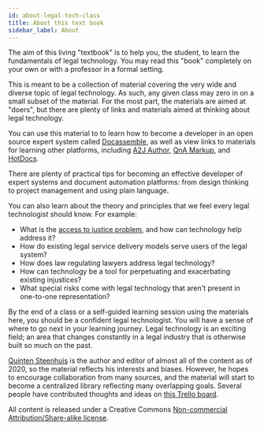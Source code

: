 ```yaml
---
id: about-legal-tech-class 
title: About this text book 
sidebar_label: About
---
```


The aim of this living "textbook" is to help you, the student, to learn the
fundamentals of legal technology. You may read this "book" completely on your
own or with a professor in a formal setting.

This is meant to be a collection of material covering the very wide and diverse
topic of legal technology. As such, any given class may zero in on a small
subset of the material. For the most part, the materials are aimed at "doers",
but there are plenty of links and materials aimed at thinking about legal
technology.

You can use this material to to learn how to become a developer in an open
source expert system called [Docassemble](https://docassemble.org), as well as
view links to materials for learning other platforms, including [A2J
Author](https://a2jauthor.org), [QnA Markup](https://qnamarkup.org), and
[HotDocs](https://hotdocs.com).

There are plenty of practical tips for becoming an effective developer of expert
systems and document automation platforms: from design thinking to project
management and using plain language.

You can also learn about the theory and principles that we feel every legal
technologist should know. For example:

* What is the [access to justice problem](a2j/a2j.md), and how can technology help address it?
* How do existing legal service delivery models serve users of the legal system?
* How does law regulating lawyers address legal technology?
* How can technology be a tool for perpetuating and exacerbating existing
  injustices?
* What special risks come with legal technology that aren't present in
  one-to-one representation?

By the end of a class or a self-guided learning session using the materials
here, you should be a confident legal technologist. You will have a sense of
where to go next in your learning journey. Legal technology is an exciting
field; an area that changes constantly in a legal industry that is otherwise
built so much on the past.

[Quinten Steenhuis](https://nonprofittechy.com) is the author and editor of
almost all of the content as of 2020, so the material reflects his interests and
biases. However, he hopes to encourage collaboration from many sources, and the
material will start to become a centralized library reflecting many overlapping
goals. Several people have contributed thoughts and ideas on [this Trello
board](https://trello.com/b/Fz9PIm2g/project-materials).

All content is released under a Creative Commons [Non-commercial
Attribution/Share-alike
license](https://creativecommons.org/licenses/by-nc-sa/2.0/).